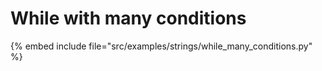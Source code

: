 # While with many conditions


{% embed include file="src/examples/strings/while_many_conditions.py" %}




